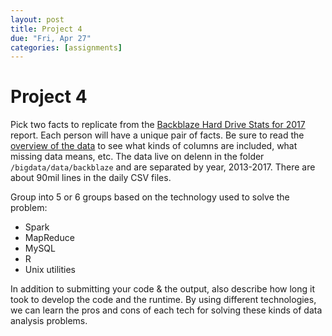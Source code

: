 ```yaml
---
layout: post
title: Project 4
due: "Fri, Apr 27"
categories: [assignments]
---
```


# Project 4

Pick two facts to replicate from the [Backblaze Hard Drive Stats for 2017](https://www.backblaze.com/blog/hard-drive-stats-for-2017/) report. Each person will have a unique pair of facts. Be sure to read the [overview of the data](https://www.backblaze.com/b2/hard-drive-test-data.html) to see what kinds of columns are included, what missing data means, etc. The data live on delenn in the folder `/bigdata/data/backblaze` and are separated by year, 2013-2017. There are about 90mil lines in the daily CSV files.

Group into 5 or 6 groups based on the technology used to solve the problem:

- Spark
- MapReduce
- MySQL
- R
- Unix utilities

In addition to submitting your code & the output, also describe how long it took to develop the code and the runtime. By using different technologies, we can learn the pros and cons of each tech for solving these kinds of data analysis problems.

